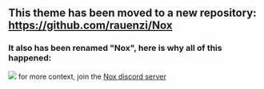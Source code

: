 ## This theme has been moved to a new repository: https://github.com/rauenzi/Nox
### It also has been renamed "Nox", here is why all of this happened:
![](https://i.imgur.com/V4EI65X.png)
for more context, join the [Nox discord server](https://discord.gg/vzKhKTV)

